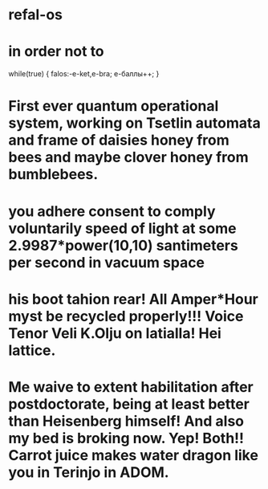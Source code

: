 # refal-os
# in order not to
while(true)
  {
      falos:-e-ket,e-bra;
      е-баллы++;
  }
 # First ever quantum operational system, working on Tsetlin automata and frame of daisies honey from bees and maybe clover honey from bumblebees.
# you adhere consent to comply voluntarily speed of light at some 2.9987*power(10,10) santimeters per second in vacuum space
# his boot tahion rear! All Amper*Hour myst be recycled properly!!! Voice Tenor Veli K.Olju on latialla! Hei lattice.
# Me waive to extent habilitation after postdoctorate, being at least better than Heisenberg himself! And also my bed is broking now. Yep! Both!! Carrot juice makes water dragon like you in Terinjo in ADOM.
